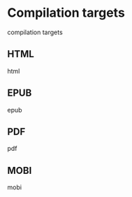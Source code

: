 Compilation targets
===================

compilation targets

HTML
----

html

EPUB
----

epub

PDF
---

pdf


MOBI
----

mobi


